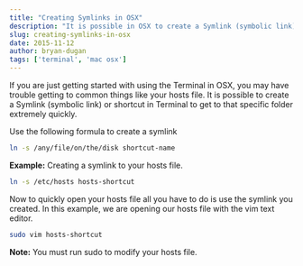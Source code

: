 ```yaml
---
title: "Creating Symlinks in OSX"
description: "It is possible in OSX to create a Symlink (symbolic link) or shortcut in Terminal to get to that specific folder extremely quickly."
slug: creating-symlinks-in-osx
date: 2015-11-12
author: bryan-dugan
tags: ['terminal', 'mac osx']
---
```


If you are just getting started with using the Terminal in OSX, you may have trouble getting to common things like your hosts file. It is possible to create a Symlink (symbolic link) or shortcut in Terminal to get to that specific folder extremely quickly.

Use the following formula to create a symlink

```bash
ln -s /any/file/on/the/disk shortcut-name
```

**Example:** Creating a symlink to your hosts file.

```bash
ln -s /etc/hosts hosts-shortcut
```

Now to quickly open your hosts file all you have to do is use the symlink you created. In this example, we are opening our hosts file with the vim text editor.

```bash
sudo vim hosts-shortcut
```

**Note:** You must run sudo to modify your hosts file.
